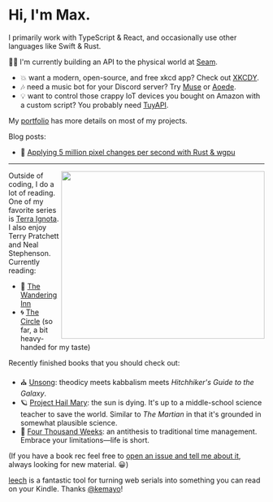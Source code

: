 # Hi, I'm Max.

I primarily work with TypeScript & React, and occasionally use other languages like Swift & Rust.

🧑‍💻 I'm currently building an API to the physical world at [Seam](https://www.getseam.com/).

- 💥 want a modern, open-source, and free xkcd app? Check out [XKCDY](https://xkcdy.com/).
- 🎶 need a music bot for your Discord server? Try [Muse](https://github.com/codetheweb/muse/tree/129d121364c7e976c7bf5e2da3976da230058d77) or [Aoede](https://github.com/codetheweb/aoede).
- 💡 want to control those crappy IoT devices you bought on Amazon with a custom script? You probably need [TuyAPI](https://github.com/codetheweb/tuyapi).

My [portfolio](https://maxisom.me/) has more details on most of my projects.

Blog posts:

- 🦀 [Applying 5 million pixel changes per second with Rust & wgpu](https://maxisom.me/posts/applying-5-million-pixel-updates-per-second)

------------------


<img align="right" width="400" height="330" src="https://spotify-recently-played-readme.vercel.app/api?user=codetheweb">

Outside of coding, I do a lot of reading. One of my favorite series is [Terra Ignota](https://www.goodreads.com/series/166200-terra-ignota). I also enjoy Terry Pratchett and Neal Stephenson. Currently reading:

- 🏨 [The Wandering Inn](https://wanderinginn.com/)
- 🌀 [The Circle](https://bookshop.org/p/books/the-circle-dave-eggers/586393?ean=9780345807298) (so far, a bit heavy-handed for my taste)

Recently finished books that you should check out:

- ⛪︎ [Unsong](https://unsongbook.com/): theodicy meets kabbalism meets *Hitchhiker's Guide to the Galaxy*.
- 🪐 [Project Hail Mary](https://bookshop.org/p/books/project-hail-mary-andy-weir/18644162?ean=9780593135228): the sun is dying. It's up to a middle-school science teacher to save the world. Similar to *The Martian* in that it's grounded in somewhat plausible science.
- 📅 [Four Thousand Weeks](https://www.theguardian.com/books/2021/sep/01/four-thousand-weeks-by-oliver-burkeman-review-a-brief-treatise-on-time): an antithesis to traditional time management. Embrace your limitations—life is short.

(If you have a book rec feel free to [open an issue and tell me about it](https://github.com/codetheweb/codetheweb/issues?q=is%3Aissue+is%3Aopen+sort%3Aupdated-desc), always looking for new material. 😀)

[leech](https://github.com/kemayo/leech) is a fantastic tool for turning web serials into something you can read on your Kindle. Thanks [@kemayo](https://github.com/kemayo)!
